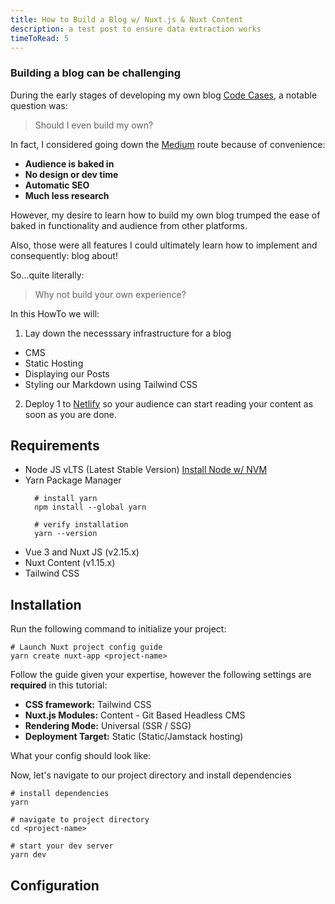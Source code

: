 ```yaml
---
title: How to Build a Blog w/ Nuxt.js & Nuxt Content
description: a test post to ensure data extraction works
timeToRead: 5
---
```

### Building a blog can be challenging

During the early stages of developing my own blog [Code Cases](https://code-cases.netlify.app/), a notable question was: 

> Should I even build my own?

In fact, I considered going down the [Medium](https://medium.com/) route because of convenience:
* **Audience is baked in**
* **No design or dev time**
* **Automatic SEO**
* **Much less research**

However, my desire to learn how to build my own blog trumped the ease of baked in functionality and audience from other platforms. 

Also, those were all features I could ultimately learn how to implement and consequently: blog about!

So...quite literally:

> Why not build your own experience?

In this HowTo we will:

1. Lay down the necesssary infrastructure for a blog
  * CMS
  * Static Hosting
  * Displaying our Posts
  * Styling our Markdown using Tailwind CSS
2. Deploy 1 to [Netlify](https://www.netlify.com/) so your audience can start reading your content as soon as you are done.

## Requirements

* Node JS vLTS (Latest Stable Version)
  [Install Node w/ NVM](https://heynode.com/tutorial/install-nodejs-locally-nvm/)
* Yarn Package Manager
  ```shell 
    # install yarn
    npm install --global yarn

    # verify installation
    yarn --version
  ```
* Vue 3 and Nuxt JS (v2.15.x)
* Nuxt Content (v1.15.x)
* Tailwind CSS 

## Installation
Run the following command to initialize your project:

```shell
# Launch Nuxt project config guide
yarn create nuxt-app <project-name>
```

Follow the guide given your expertise, however the following settings are **required** in this tutorial:

* **CSS framework:** Tailwind CSS
* **Nuxt.js Modules:** Content - Git Based Headless CMS
* **Rendering Mode:** Universal (SSR / SSG)
* **Deployment Target:** Static (Static/Jamstack hosting)

What your config should look like:
<article-image src="howto-build-blog/init-project-options.png" > </article-image>


Now, let's navigate to our project directory and install dependencies

```shell
# install dependencies
yarn

# navigate to project directory
cd <project-name>

# start your dev server
yarn dev
```

## Configuration